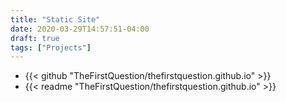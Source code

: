 ```yaml
---
title: "Static Site"
date: 2020-03-29T14:57:51-04:00
draft: true
tags: ["Projects"]
---
```

* {{< github "TheFirstQuestion/thefirstquestion.github.io" >}}
* {{< readme "TheFirstQuestion/thefirstquestion.github.io" >}}
